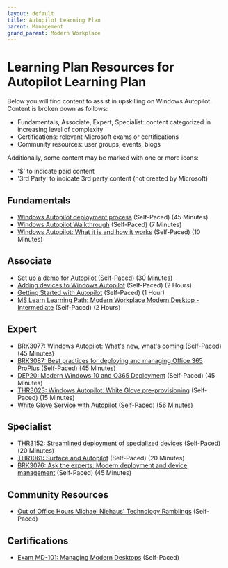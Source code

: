 ```yaml
---
layout: default
title: Autopilot Learning Plan
parent: Management
grand_parent: Modern Workplace
---
```


# Learning Plan Resources for Autopilot Learning Plan

Below you will find content to assist in upskilling on Windows Autopilot. Content is broken down as follows:

* Fundamentals, Associate, Expert, Specialist: content categorized in increasing level of complexity
* Certifications: relevant Microsoft exams or certifications
* Community resources: user groups, events, blogs

Additionally, some content may be marked with one or more icons:

* '$' to indicate paid content
* '3rd Party' to indicate 3rd party content (not created by Microsoft)

## Fundamentals

* [Windows Autopilot deployment process](https://docs.microsoft.com/en-us/windows/deployment/windows-autopilot/deployment-process) (Self-Paced) (45 Minutes)
* [Windows Autopilot Walkthrough](https://docs.microsoft.com/en-us/windows/deployment/windows-autopilot/windows-autopilot) (Self-Paced) (7 Minutes)
* [Windows Autopilot: What it is and how it works](https://www.youtube.com/watch?v=F6q2aYhbeu8) (Self-Paced) (10 Minutes)

## Associate

* [Set up a demo for Autopilot](https://docs.microsoft.com/en-us/windows/deployment/windows-autopilot/demonstrate-deployment-on-vm) (Self-Paced) (30 Minutes)
* [Adding devices to Windows Autopilot](https://docs.microsoft.com/en-us/windows/deployment/windows-autopilot/add-devices) (Self-Paced) (2 Hours)
* [Getting Started with Autopilot](https://www.systemcenterdudes.com/microsoft-autopilot-windows-10/) (Self-Paced) (1 Hour)
* [MS Learn Learning Path: Modern Workplace Modern Desktop - Intermediate](https://partner.microsoft.com/en-us/asset/collection/modern-workplace-modern-desktop-intermediate#/) (Self-Paced) (2 Hours)

## Expert

* [BRK3077: Windows Autopilot: What's new, what's coming](https://myignite.techcommunity.microsoft.com/sessions/81679) (Self-Paced) (45 Minutes)
* [BRK3087: Best practices for deploying and managing Office 365 ProPlus](https://myignite.techcommunity.microsoft.com/sessions/79038?source=sessions) (Self-Paced) (45 Minutes)
* [DEP20: Modern Windows 10 and O365 Deployment](https://myignite.techcommunity.microsoft.com/sessions/81677) (Self-Paced) (45 Minutes)
* [THR3023: Windows Autopilot: White Glove pre-provisioning](https://myignite.techcommunity.microsoft.com/sessions/90740?source=sessions) (Self-Paced) (15 Minutes)
* [White Glove Service with Autopilot](https://docs.microsoft.com/en-us/windows/deployment/windows-autopilot/windows-autopilot-whats-new) (Self-Paced) (56 Minutes)

## Specialist

* [THR3152: Streamlined deployment of specialized devices](https://myignite.techcommunity.microsoft.com/sessions/86268) (Self-Paced) (20 Minutes)
* [THR1061: Surface and Autopilot](https://myignite.techcommunity.microsoft.com/sessions/79767) (Self-Paced) (20 Minutes)
* [BRK3076: Ask the experts: Modern deployment and device management](https://myignite.techcommunity.microsoft.com/sessions/81678?source=sessions) (Self-Paced) (45 Minutes)

## Community Resources

* [Out of Office Hours Michael Niehaus' Technology Ramblings](https://oofhours.com/) (Self-Paced)

## Certifications

* [Exam MD-101: Managing Modern Desktops](https://docs.microsoft.com/en-us/learn/certifications/exams/md-101?wt.mc_id=learningredirect_certs-web-wwl) (Self-Paced)
